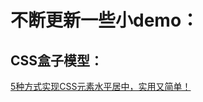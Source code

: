 不断更新一些小demo：
======

CSS盒子模型：
------
[5种方式实现CSS元素水平居中，实用又简单！](http://blog.csdn.net/simon9124/article/details/78935788?_blank)<br>
